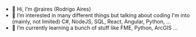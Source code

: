 - 👋 Hi, I’m @raires (Rodrigo Aires)
- 👀 I’m interested in many different things but talking about coding I'm into (mainly, not limited) C#, NodeJS, SQL, React, Angular, Python, ...
- 🌱 I’m currently learning a bunch of stuff like FME, Python, ArcGIS ...
<!--- - 💞️ I’m looking to collaborate on ...
- 📫 How to reach me ... --->

<!---
raires/raires is a ✨ special ✨ repository because its `README.md` (this file) appears on your GitHub profile.
You can click the Preview link to take a look at your changes.
--->

